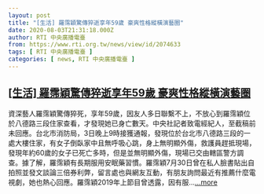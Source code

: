 ```yaml
---
layout: post
title: "[生活] 羅霈穎驚傳猝逝享年59歲 豪爽性格縱橫演藝圈"
date: 2020-08-03T21:31:18.000Z
author: RTI 中央廣播電臺
from: https://www.rti.org.tw/news/view/id/2074633
tags: [ RTI 中央廣播電臺 ]
categories: [ news, RTI 中央廣播電臺 ]
---
```

<!--1596490278000-->
[[生活] 羅霈穎驚傳猝逝享年59歲 豪爽性格縱橫演藝圈](https://www.rti.org.tw/news/view/id/2074633)
------

<div>
資深藝人羅霈穎驚傳猝死，享年59歲，因友人多日聯繫不上，不放心到羅霈穎位於八德路三段住家查看，才發現她已身亡數天。中央社記者致電經紀人，至截稿前未回應。台北市消防局，3日晚上9時接獲通報，發現位於台北市八德路三段的一處大樓住家，有女子倒臥家中且無呼吸心跳，身上無明顯外傷，救護員趕抵現場，發現年約60歲的女子已死亡多時，但是並無明顯外傷，現場已交由轄區警方調查。據了解，羅霈穎有長期服用安眠藥習慣。羅霈穎7月30日曾在私人臉書貼出自拍照並發文談論三倍券利弊，留言處也與網友互動，有朋友詢問最近有推薦什麼電視劇，她也熱心回應。羅霈穎2019年上節目曾透露，因有服...<a target="_blank" href="https://www.rti.org.tw/news/view/id/2074633">...more</a>
</div>
